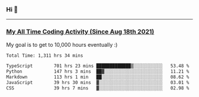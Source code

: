 ### Hi 🙂

---

### <a href="https://wakatime.com/@Eroxl">My All Time Coding Activity (Since Aug 18th 2021)</a>
My goal is to get to 10,000 hours eventually :)
<!--START_SECTION:waka-->

```txt
Total Time: 1,311 hrs 34 mins

TypeScript        701 hrs 23 mins █████████████▒░░░░░░░░░░░   53.48 %
Python            147 hrs 3 mins  ██▓░░░░░░░░░░░░░░░░░░░░░░   11.21 %
Markdown          113 hrs 1 min   ██░░░░░░░░░░░░░░░░░░░░░░░   08.62 %
JavaScript        39 hrs 30 mins  ▓░░░░░░░░░░░░░░░░░░░░░░░░   03.01 %
CSS               39 hrs 7 mins   ▓░░░░░░░░░░░░░░░░░░░░░░░░   02.98 %
```

<!--END_SECTION:waka-->
